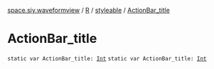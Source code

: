 [space.siy.waveformview](../../index.md) / [R](../index.md) / [styleable](index.md) / [ActionBar_title](./-action-bar_title.md)

# ActionBar_title

`static var ActionBar_title: `[`Int`](https://kotlinlang.org/api/latest/jvm/stdlib/kotlin/-int/index.html)
`static var ActionBar_title: `[`Int`](https://kotlinlang.org/api/latest/jvm/stdlib/kotlin/-int/index.html)
